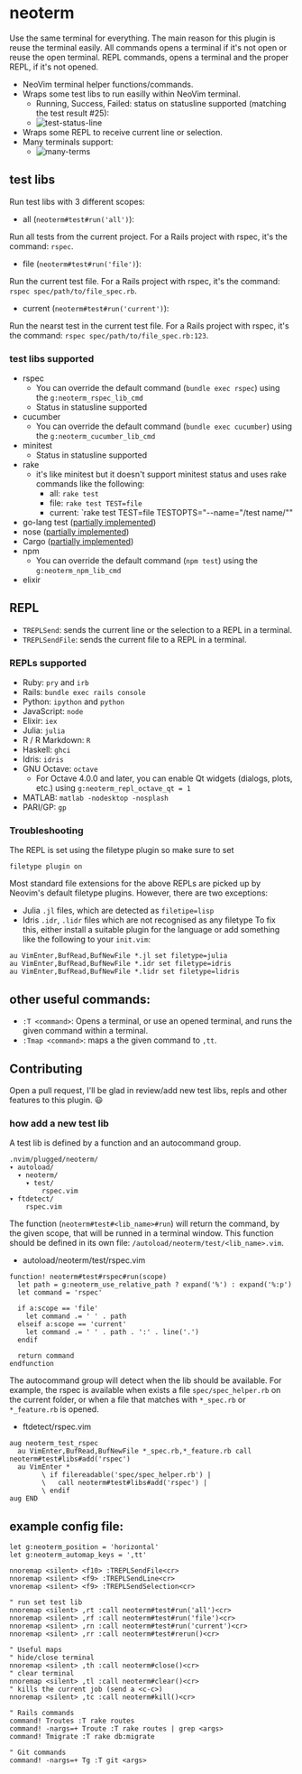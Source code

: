 # neoterm

Use the same terminal for everything. The main reason for this plugin is reuse
the terminal easily. All commands opens a terminal if it's not open or reuse the
open terminal.
REPL commands, opens a terminal and the proper REPL, if it's not opened.

- NeoVim terminal helper functions/commands.
- Wraps some test libs to run easilly within NeoVim terminal.
  - Running, Success, Failed: status on statusline supported (matching the test result #25):
  - ![test-status-line](https://cloud.githubusercontent.com/assets/120483/8212291/425189d2-14f1-11e5-8059-822eda0b702c.gif)
- Wraps some REPL to receive current line or selection.
- Many terminals support:
  - ![many-terms](https://cloud.githubusercontent.com/assets/120483/8921869/fe459572-34b1-11e5-93c9-c3b6f3b44719.gif)


## test libs

Run test libs with 3 different scopes:

* all (`neoterm#test#run('all')`):

Run all tests from the current project. For a Rails project with rspec, it's the
command: `rspec`.

* file (`neoterm#test#run('file')`):

Run the current test file. For a Rails project with rspec, it's the command:
`rspec spec/path/to/file_spec.rb`.

* current (`neoterm#test#run('current')`):

Run the nearst test in the current test file. For a Rails project with rspec,
it's the command: `rspec spec/path/to/file_spec.rb:123`.

### test libs supported

* rspec
  * You can override the default command (`bundle exec rspec`) using the
    `g:neoterm_rspec_lib_cmd`
  * Status in statusline supported
* cucumber
  * You can override the default command (`bundle exec cucumber`) using the
    `g:neoterm_cucumber_lib_cmd`
* minitest
  * Status in statusline supported
* rake
  * it's like minitest but it doesn't support minitest status and uses rake
  commands like the following:
    * all: `rake test`
    * file: `rake test TEST=file`
    * current: `rake test TEST=file TESTOPTS="--name=\"/test name/\""
* go-lang test ([partially implemented](https://github.com/kassio/neoterm/pull/8))
* nose ([partially implemented](https://github.com/kassio/neoterm/pull/9))
* Cargo ([partially implemented](https://github.com/kassio/neoterm/pull/59))
* npm
  * You can override the default command (`npm test`) using the
    `g:neoterm_npm_lib_cmd`
* elixir

## REPL

* `TREPLSend`: sends the current line or the selection to a REPL in a terminal.
* `TREPLSendFile`: sends the current file to a REPL in a terminal.

### REPLs supported

* Ruby: `pry` and `irb`
* Rails: `bundle exec rails console`
* Python: `ipython` and `python`
* JavaScript: `node`
* Elixir: `iex`
* Julia: `julia`
* R / R Markdown: `R`
* Haskell: `ghci`
* Idris: `idris`
* GNU Octave: `octave`
  * For Octave 4.0.0 and later, you can enable Qt widgets (dialogs, plots, etc.) using `g:neoterm_repl_octave_qt = 1`
* MATLAB: `matlab -nodesktop -nosplash`
* PARI/GP: `gp`

### Troubleshooting
The REPL is set using the filetype plugin so make sure to set
```viml
filetype plugin on
```

Most standard file extensions for the above REPLs are picked up by Neovim's default
filetype plugins. However, there are two exceptions:
* Julia `.jl` files, which are detected as `filetipe=lisp`
* Idris `.idr`, `.lidr` files which are not recognised as any filetype
To fix this, either install a suitable plugin for the language or add something like
the following to your `init.vim`:
```viml
au VimEnter,BufRead,BufNewFile *.jl set filetype=julia
au VimEnter,BufRead,BufNewFile *.idr set filetype=idris
au VimEnter,BufRead,BufNewFile *.lidr set filetype=lidris
```

## other useful commands:

* `:T <command>`: Opens a terminal, or use an opened terminal, and runs the
                  given command within a terminal.
* `:Tmap <command>`: maps a the given command to `,tt`.

## Contributing

Open a pull request, I'll be glad in review/add new test libs, repls and other
features to this plugin. :smiley:

### how add a new test lib

A test lib is defined by a function and an autocommand group.

```console
.nvim/plugged/neoterm/
▾ autoload/
  ▾ neoterm/
    ▾ test/
        rspec.vim
▾ ftdetect/
    rspec.vim
```

The function (`neoterm#test#<lib_name>#run`) will return the command, by the
given scope, that will be runned in a terminal window. This function should be
defined in its own file: `/autoload/neoterm/test/<lib_name>.vim`.

* autoload/neoterm/test/rspec.vim
```viml
function! neoterm#test#rspec#run(scope)
  let path = g:neoterm_use_relative_path ? expand('%') : expand('%:p')
  let command = 'rspec'

  if a:scope == 'file'
    let command .= ' ' . path
  elseif a:scope == 'current'
    let command .= ' ' . path . ':' . line('.')
  endif

  return command
endfunction
```

The autocommand group will detect when the lib should be available. For example,
the rspec is available when exists a file `spec/spec_helper.rb` on the current
folder, or when a file that matches with `*_spec.rb` or `*_feature.rb` is
opened.

* ftdetect/rspec.vim
```viml
aug neoterm_test_rspec
  au VimEnter,BufRead,BufNewFile *_spec.rb,*_feature.rb call neoterm#test#libs#add('rspec')
  au VimEnter *
        \ if filereadable('spec/spec_helper.rb') |
        \   call neoterm#test#libs#add('rspec') |
        \ endif
aug END
```

## example config file:

```viml
let g:neoterm_position = 'horizontal'
let g:neoterm_automap_keys = ',tt'

nnoremap <silent> <f10> :TREPLSendFile<cr>
nnoremap <silent> <f9> :TREPLSendLine<cr>
vnoremap <silent> <f9> :TREPLSendSelection<cr>

" run set test lib
nnoremap <silent> ,rt :call neoterm#test#run('all')<cr>
nnoremap <silent> ,rf :call neoterm#test#run('file')<cr>
nnoremap <silent> ,rn :call neoterm#test#run('current')<cr>
nnoremap <silent> ,rr :call neoterm#test#rerun()<cr>

" Useful maps
" hide/close terminal
nnoremap <silent> ,th :call neoterm#close()<cr>
" clear terminal
nnoremap <silent> ,tl :call neoterm#clear()<cr>
" kills the current job (send a <c-c>)
nnoremap <silent> ,tc :call neoterm#kill()<cr>

" Rails commands
command! Troutes :T rake routes
command! -nargs=+ Troute :T rake routes | grep <args>
command! Tmigrate :T rake db:migrate

" Git commands
command! -nargs=+ Tg :T git <args>
```
